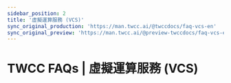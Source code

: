 ```yaml
---
sidebar_position: 2
title: '虛擬運算服務 (VCS)'
sync_original_production: 'https://man.twcc.ai/@twccdocs/faq-vcs-en' 
sync_original_preview: 'https://man.twcc.ai/@preview-twccdocs/faq-vcs-en'
---
```


# TWCC FAQs | 虛擬運算服務 (VCS)